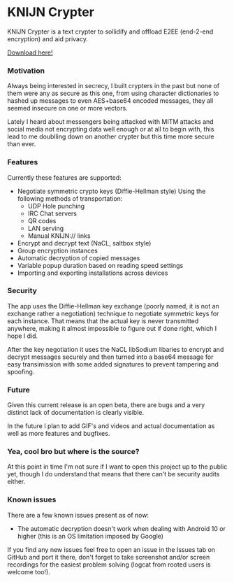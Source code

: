 # KNIJN Crypter

KNIJN Crypter is a text crypter to sollidify and offload E2EE (end-2-end encryption) and aid privacy.

[Download here!](https://github.com/BRUHItsABunny/KNIJN-Crypter/releases/)

### Motivation

Always being interested in secrecy, I built crypters in the past but none of them were any as secure as this one, from using character dictionaries to hashed up messages to even AES+base64 encoded messages, they all seemed insecure on one or more vectors.

Lately I heard about messengers being attacked with MITM attacks and social media not encrypting data well enough or at all to begin with, this lead to me doublling down on another crypter but this time more secure than ever.

### Features

Currently these features are supported:

* Negotiate symmetric crypto keys (Diffie-Hellman style)
	Using the following methods of transportation:
	* UDP Hole punching
	* IRC Chat servers
	* QR codes
	* LAN serving
	* Manual KNIJN:// links
* Encrypt and decrypt text (NaCL, saltbox style)
* Group encryption instances
* Automatic decryption of copied messages
* Variable popup duration based on reading speed settings
* Importing and exporting installations across devices

### Security

The app uses the Diffie-Hellman key exchange (poorly named, it is not an exchange rather a negotiation) technique to negotiate symmetric keys for each instance. That means that the actual key is never transmitted anywhere, making it almost impossible to figure out if done right, which I hope I did.

After the key negotiation it uses the NaCL libSodium libaries to encrypt and decrypt messages securely and then turned into a base64 message for easy transimission with some added signatures to prevent tampering and spoofing.

### Future

Given this current release is an open beta, there are bugs and a very distinct lack of documentation is clearly visible.

In the future I plan to add GIF's and videos and actual documentation as well as more features and bugfixes.

### Yea, cool bro but where is the source?

At this point in time I'm not sure if I want to open this project up to the public yet, though I do understand that means that there can't be security audits either.

### Known issues

There are a few known issues present as of now:
* The automatic decryption doesn't work when dealing with Android 10 or higher (this is an OS limitation imposed by Google)

If you find any new issues feel free to open an issue in the Issues tab on GitHub and port it there, don't forget to take screenshot and/or screen recordings for the easiest problem solving (logcat from rooted users is welcome too!).
